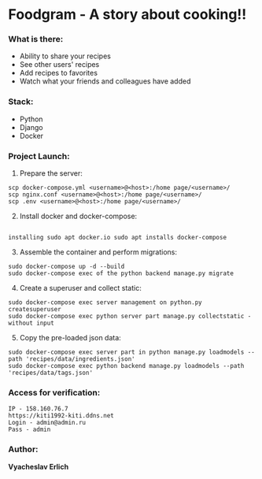 # Foodgram - A story about cooking!!


### What is there:
- Ability to share your recipes
- See other users' recipes
- Add recipes to favorites
- Watch what your friends and colleagues have added

### Stack:
- Python
- Django
- Docker

### Project Launch:


1. Prepare the server:
```
scp docker-compose.yml <username>@<host>:/home page/<username>/
scp nginx.conf <username>@<host>:/home page/<username>/
scp .env <username>@<host>:/home page/<username>/

```
2. Install docker and docker-compose:
```

installing sudo apt docker.io sudo apt installs docker-compose
```
3. Assemble the container and perform migrations:
```
sudo docker-compose up -d --build
sudo docker-compose exec of the python backend manage.py migrate
```
4. Create a superuser and collect static:
```
sudo docker-compose exec server management on python.py createsuperuser
sudo docker-compose exec python server part manage.py collectstatic -without input
```
5. Copy the pre-loaded json data:
```
sudo docker-compose exec server part in python manage.py loadmodels --path 'recipes/data/ingredients.json'
sudo docker-compose exec python backend manage.py loadmodels --path 'recipes/data/tags.json'
```

### Access for verification:

```
IP - 158.160.76.7
https://kiti1992-kiti.ddns.net
Login - admin@admin.ru
Pass - admin
```

### Author:
**Vyacheslav Erlich**
